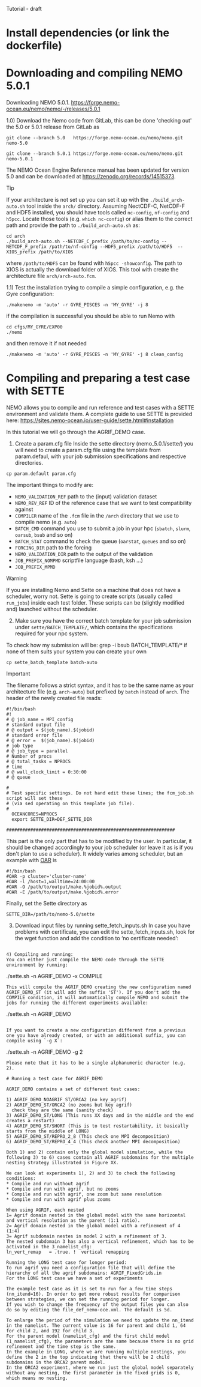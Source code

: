  Tutorial - draft
 
# Install dependencies (or link the dockerfile)

# Downloading and compiling NEMO 5.0.1

Downloading NEMO 5.0.1.
https://forge.nemo-ocean.eu/nemo/nemo/-/releases/5.0.1
 
1.0) Download the Nemo code from GitLab, this can be done 'checking out' the 5.0 or 5.0.1 release from GitLab as

```shell
git clone --branch 5.0   https://forge.nemo-ocean.eu/nemo/nemo.git nemo-5.0
```
```shell
git clone --branch 5.0.1 https://forge.nemo-ocean.eu/nemo/nemo.git nemo-5.0.1
```
The NEMO Ocean Engine Reference manual has been updated for version 5.0 and can be downloaded at https://zenodo.org/records/14515373. 

> [!TIP] 
> If your architecture is not set up you can set it up with the `./build_arch-auto.sh` tool inside the `arch/` directory. Assuming NectCDF-C, NetCDF-F and HDF5 installed, you should have tools called `nc-config`, `nf-config` and `h5pcc`. Locate those tools (e.g. `which nc-config`) or alias them to the correct path and provide the path to `./build_arch-auto.sh` as:
> ```shell
> cd arch
> ./build_arch-auto.sh --NETCDF_C_prefix /path/to/nc-config --NETCDF_F_prefix /path/to/nf-config --HDF5_prefix /path/to/HDF5  --XIOS_prefix /path/to/XIOS
> ```
> where `/path/to/HDF5` can be found with `h5pcc -showconfig`. The path to XIOS is actually the download folder of XIOS. This tool with create the architecture file `arch/arch-auto.fcm`.

1.1) Test the installation trying to compile a simple configuration, e.g. the Gyre configuration:
```shell
./makenemo -m 'auto' -r GYRE_PISCES -n 'MY_GYRE' -j 8
```
if the compilation is successful you should be able to run Nemo with
```shell
cd cfgs/MY_GYRE/EXP00
./nemo
```
and then remove it if not needed
```shell
./makenemo -m 'auto' -r GYRE_PISCES -n 'MY_GYRE' -j 8 clean_config
```
 
 
 
 
# Compiling and preparing a test case with SETTE
NEMO allows you to compile and run reference and test cases with a SETTE environment and validate them. A complete guide to use SETTE is provided here:
https://sites.nemo-ocean.io/user-guide/sette.html#installation

In this tutorial we will go through the AGRIF_DEMO case.

1) Create a param.cfg file
Inside the sette directory (nemo_5.0.1/sette/) you will need to create a param.cfg file using the template from param.defaul, with your job submission specifications and respective directories.
```shell
cp param.default param.cfg
```
The important things to modify are:
- `NEMO_VALIDATION_REF` path to the (input) validation dataset
- `NEMO_REV_REF` ID of the reference case that we want to test compatibility against
- `COMPILER` name of the `.fcm` file in the `/arch` directory that we use to compile nemo (e.g. `auto`)
- `BATCH_CMD` command you use to submit a job in your hpc (`sbatch`, `slurm`, `oarsub`, `bsub` and so on)
- `BATCH_STAT` command to check the queue (`oarstat`, `queues` and so on)
- `FORCING_DIR` path to the forcing 
- `NEMO_VALIDATION_DIR` path to the output of the validation 
- `JOB_PREFIX_NOMPMD` scriptfile language (bash, ksh ...) 
- `JOB_PREFIX_MPMD` 

> [!WARNING]  
> If you are installing Nemo and Sette on a machine that does not have a scheduler, worry not. Sette is going to create scripts (usually called `run_jobs`) inside each test folder. These scripts can be (slightly modified and) launched without the scheduler. 


2) Make sure you have the correct batch template for your job submission under `sette/BATCH_TEMPLATE/`, which contains the specifications required for your npc system.
 
To check how my submission will be:
grep -i bsub BATCH_TEMPLATE/*
if none of them suits your system you can create your own 
```shell
cp sette_batch_template batch-auto
```
> [!IMPORTANT]  
> The filename follows a strict syntax, and it has to be the same name as your architecture file (e.g. `arch-auto`) but prefixed by `batch` instead of `arch`.
The header of the newly created file reads:
```shell
#!/bin/bash
#!
# @ job_name = MPI_config
# standard output file
# @ output = $(job_name).$(jobid)
# standard error file
# @ error =  $(job_name).$(jobid)
# job type
# @ job_type = parallel
# Number of procs
# @ total_tasks = NPROCS
# time
# @ wall_clock_limit = 0:30:00
# @ queue

#
# Test specific settings. Do not hand edit these lines; the fcm_job.sh script will set these
# (via sed operating on this template job file).
#
  OCEANCORES=NPROCS
  export SETTE_DIR=DEF_SETTE_DIR

###############################################################
```
This part is the only part that has to be modified by the user. In particular, it should be changed accordingly to your job scheduler (or leave it as is if you don't plan to use a scheduler). It widely varies among scheduler, but an example with [OAR](oar.imag.fr) is
```shell
#!/bin/bash
#OAR -p cluster='cluster-name'
#OAR -l /host=1,walltime=24:00:00
#OAR -O /path/to/output/make.%jobid%.output
#OAR -E /path/to/output/make.%jobid%.error
```
Finally, set the Sette directory as
```
SETTE_DIR=/path/to/nemo-5.0/sette
```
  
3) Download input files by running sette_fetch_inputs.sh
In case you have problems with certificate, you can edit the sette_fetch_inputs.sh, look for the wget function and add the condition to ‘no certificate needed’:
```wget --no-check-certificate https://gws-access.jasmin.ac.uk/public/nemo/sette_inputs/r${suff}/$full_file")
 
4) Compiling and running:
You can either just compile the NEMO code through the SETTE environment by running:
```
./sette.sh -n AGRIF_DEMO -x COMPILE
```
This will compile the AGRIF_DEMO creating the new configuration named AGRIF_DEMO_ST (it will add the suffix 'ST'). If you don't add the COMPILE condition, it will automatically compile NEMO and submit the jobs for running the different experiments available:
```
./sette.sh -n AGRIF_DEMO
```
 
If you want to create a new configuration different from a previous one you have already created, or with an additional suffix, you can compile using `-g X`:
```
./sette.sh -n AGRIF_DEMO -g 2
```
Please note that it has to be a single alphanumeric character (e.g. 2).
 
# Running a test case for AGRIF_DEMO
 
AGRIF_DEMO contains a set of different test cases:

1) AGRIF_DEMO_NOAGRIF_ST/ORCA2 (no key_agrif)
2) AGRIF_DEMO_ST/ORCA2 (no zooms but key agrif)
  check they are the same (sanity check)
3) AGRIF_DEMO_ST/LONG (This runs XX days and in the middle and the end creates a restart)
4) AGRIF_DEMO_ST/SHORT (This is to test restartability, it basically starts from the middle of LONG)
5) AGRIF_DEMO_ST/REPRO_2_8 (This check one MPI decomposition)
6) AGRIF_DEMO_ST/REPRO_4_4 (This check another MPI decomposition)

Both 1) and 2) contain only the global model simulation, while the following 3) to 6) cases contain all AGRIF subdomains for the multiple nesting strategy illustrated in Figure XX.

We can look at experiments 1), 2) and 3) to check the following conditions:
* Compile and run without agrif
* Compile and run with agrif, but no zooms
* Compile and run with agrif, one zoom but same resolution
* Compile and run with agrif plus zooms

When using AGRIF, each nested 
1= Agrif domain nested in the global model with the same horizontal and vertical resolution as the parent (1:1 ratio).
2= Agrif domain nested in the global model with a refinement of 4 (1:4)
3= Agrif subdomain nestes in model 2 with a refinement of 3.
The nested subdomain 3 has also a vertical refinement, which has to be activated in the 3_namelist_cfg:
ln_vert_remap   = .true. !  vertical remapping
 
Running the LONG test case for longer period:
To run agrif you need a configuration file that will define the hierarchy of all the agrif subdomains: AGRIF_FixedGrids.in
For the LONG test case we have a set of experiments
 
The example test case as it is set to run for a few time steps (nn_itend=16). In order to get more robust results for comparison between strategies, we can set the running period for longer.
If you wish to change the frequency of the output files you can also do so by editing the file_def_nemo-oce.xml. The default is 5d.
 
To enlarge the period of the simulation we need to update the nn_itend in the namelist. The current value is 16 for parent and child 1, 64 for child 2, and 192 for child 3.
For the parent model (namelist_cfg) and the first child model (1_namelist_cfg), the parameters are the same because there is no grid refinement and the time step is the same.
In the example in LONG, where we are running multiple nestings, you define the 2 in the top indicating that there will be 2 child subdomains in the ORCA2 parent model.
In the ORCA2 experiment, where we run just the global model separately without any nesting, the first parameter in the fixed grids is 0, which means no nesting.
